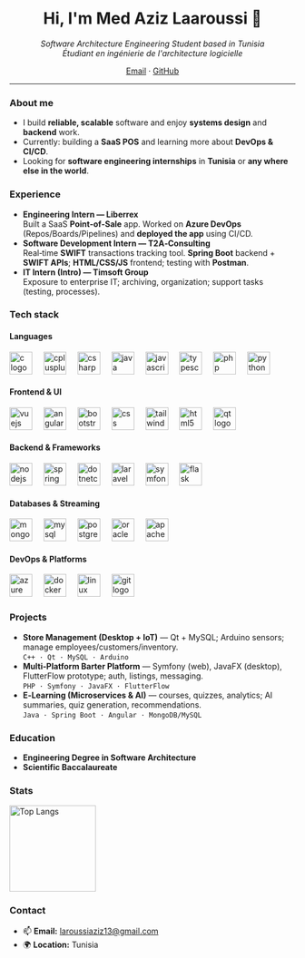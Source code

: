 
<!--
  Profile README for wzk-aziz
  Tip: create a repository named exactly your username: wzk-aziz
  and put this README.md at the root to make it your profile page.
-->

<div align="center">

# Hi, I'm **Med Aziz Laaroussi** 👋  
*Software Architecture Engineering Student based in Tunisia*  
*Étudiant en ingénierie de l'architecture logicielle*

[Email](mailto:laroussiaziz13@gmail.com) · [GitHub](https://github.com/wzk-aziz)

</div>

---

### About me
- I build **reliable, scalable** software and enjoy **systems design** and **backend** work.  
- Currently: building a **SaaS POS** and learning more about **DevOps & CI/CD**.  
- Looking for **software engineering internships** in **Tunisia** or **any where else in the world**.

### Experience
- **Engineering Intern — Liberrex**  
  Built a SaaS **Point‑of‑Sale** app. Worked on **Azure DevOps** (Repos/Boards/Pipelines) and **deployed the app** using CI/CD.
- **Software Development Intern — T2A‑Consulting**  
  Real‑time **SWIFT** transactions tracking tool. **Spring Boot** backend + **SWIFT APIs**; **HTML/CSS/JS** frontend; testing with **Postman**.
- **IT Intern (Intro) — Timsoft Group**  
  Exposure to enterprise IT; archiving, organization; support tasks (testing, processes).

### Tech stack

#### Languages
<div align="left">
  <img src="https://cdn.jsdelivr.net/gh/devicons/devicon/icons/c/c-original.svg" height="40" alt="c logo" />
  <img width="12" />
  <img src="https://cdn.jsdelivr.net/gh/devicons/devicon/icons/cplusplus/cplusplus-original.svg" height="40" alt="cplusplus logo" />
  <img width="12" />
  <img src="https://cdn.jsdelivr.net/gh/devicons/devicon/icons/csharp/csharp-original.svg" height="40" alt="csharp logo" />
  <img width="12" />
  <img src="https://cdn.jsdelivr.net/gh/devicons/devicon/icons/java/java-original.svg" height="40" alt="java logo" />
  <img width="12" />
  <img src="https://cdn.jsdelivr.net/gh/devicons/devicon/icons/javascript/javascript-original.svg" height="40" alt="javascript logo" />
  <img width="12" />
  <img src="https://cdn.jsdelivr.net/gh/devicons/devicon/icons/typescript/typescript-original.svg" height="40" alt="typescript logo" />
  <img width="12" />
  <img src="https://cdn.jsdelivr.net/gh/devicons/devicon/icons/php/php-original.svg" height="40" alt="php logo" />
  <img width="12" />
  <img src="https://cdn.jsdelivr.net/gh/devicons/devicon/icons/python/python-original.svg" height="40" alt="python logo" />
</div>

#### Frontend & UI
<div align="left">
  <img src="https://cdn.jsdelivr.net/gh/devicons/devicon/icons/vuejs/vuejs-original.svg" height="40" alt="vuejs logo" />
  <img width="12" />
  <img src="https://cdn.jsdelivr.net/gh/devicons/devicon/icons/angularjs/angularjs-original.svg" height="40" alt="angularjs logo" />
  <img width="12" />
  <img src="https://cdn.jsdelivr.net/gh/devicons/devicon/icons/bootstrap/bootstrap-original.svg" height="40" alt="bootstrap logo" />
  <img width="12" />
  <img src="https://cdn.jsdelivr.net/gh/devicons/devicon/icons/css3/css3-original.svg" height="40" alt="css logo" />
  <img width="12" />
  <img src="https://cdn.jsdelivr.net/gh/devicons/devicon/icons/tailwindcss/tailwindcss-original-wordmark.svg" height="40" alt="tailwindcss logo" />
  <img width="12" />
  <img src="https://cdn.jsdelivr.net/gh/devicons/devicon/icons/html5/html5-original.svg" height="40" alt="html5 logo" />
  <img width="12" />
  <img src="https://cdn.jsdelivr.net/gh/devicons/devicon/icons/qt/qt-original.svg" height="40" alt="qt logo" />
</div>

#### Backend & Frameworks
<div align="left">
  <img src="https://cdn.jsdelivr.net/gh/devicons/devicon/icons/nodejs/nodejs-original.svg" height="40" alt="nodejs logo" />
  <img width="12" />
  <img src="https://cdn.jsdelivr.net/gh/devicons/devicon/icons/spring/spring-original.svg" height="40" alt="spring logo" />
  <img width="12" />
  <img src="https://cdn.jsdelivr.net/gh/devicons/devicon/icons/dotnetcore/dotnetcore-original.svg" height="40" alt="dotnetcore logo" />
  <img width="12" />
  <img src="https://cdn.jsdelivr.net/gh/devicons/devicon/icons/laravel/laravel-original.svg" height="40" alt="laravel logo" />
  <img width="12" />
  <img src="https://cdn.jsdelivr.net/gh/devicons/devicon/icons/symfony/symfony-original.svg" height="40" alt="symfony logo" />
  <img width="12" />
  <img src="https://cdn.jsdelivr.net/gh/devicons/devicon/icons/flask/flask-original.svg" height="40" alt="flask logo" />
</div>

#### Databases & Streaming
<div align="left">
  <img src="https://cdn.jsdelivr.net/gh/devicons/devicon/icons/mongodb/mongodb-original.svg" height="40" alt="mongodb logo" />
  <img width="12" />
  <img src="https://cdn.jsdelivr.net/gh/devicons/devicon/icons/mysql/mysql-original.svg" height="40" alt="mysql logo" />
  <img width="12" />
  <img src="https://cdn.jsdelivr.net/gh/devicons/devicon/icons/postgresql/postgresql-original.svg" height="40" alt="postgresql logo" />
  <img width="12" />
  <img src="https://cdn.jsdelivr.net/gh/devicons/devicon/icons/oracle/oracle-original.svg" height="40" alt="oracle logo" />
  <img width="12" />
  <img src="https://cdn.jsdelivr.net/gh/devicons/devicon/icons/apachekafka/apachekafka-original.svg" height="40" alt="apachekafka logo" />
</div>

#### DevOps & Platforms
<div align="left">
  <img src="https://cdn.jsdelivr.net/gh/devicons/devicon/icons/azure/azure-original.svg" height="40" alt="azure logo" />
  <img width="12" />
  <img src="https://cdn.jsdelivr.net/gh/devicons/devicon/icons/docker/docker-original.svg" height="40" alt="docker logo" />
  <img width="12" />
  <img src="https://cdn.jsdelivr.net/gh/devicons/devicon/icons/linux/linux-original.svg" height="40" alt="linux logo" />
  <img width="12" />
  <img src="https://cdn.jsdelivr.net/gh/devicons/devicon/icons/git/git-original.svg" height="40" alt="git logo" />
</div>


### Projects
- **Store Management (Desktop + IoT)** — Qt + MySQL; Arduino sensors; manage employees/customers/inventory.  
  `C++ · Qt · MySQL · Arduino`
- **Multi‑Platform Barter Platform** — Symfony (web), JavaFX (desktop), FlutterFlow prototype; auth, listings, messaging.  
  `PHP · Symfony · JavaFX · FlutterFlow`
- **E‑Learning (Microservices & AI)** — courses, quizzes, analytics; AI summaries, quiz generation, recommendations.  
  `Java · Spring Boot · Angular · MongoDB/MySQL`


### Education
- **Engineering Degree in Software Architecture** 
- **Scientific Baccalaureate** 

### Stats
<p>
  <img height="152" alt="Top Langs" src="https://github-readme-stats.vercel.app/api/top-langs/?username=wzk-aziz&layout=compact" />
</p>

### Contact
- 📫 **Email:** [laroussiaziz13@gmail.com](mailto:laroussiaziz13@gmail.com)  
- 🌍 **Location:** Tunisia




<!-- Optional: add a visitor badge or profile views if you want -->
<!-- ![Profile views](https://komarev.com/ghpvc/?username=wzk-aziz&style=flat) -->
